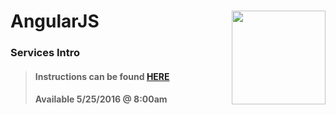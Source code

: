 # AngularJS <img align="right" src="https://github.com/Learning-Fuze/prototypes_C8/blob/assets/assets/images/logos/LF_LOGO.png?raw=true" width="150">
### Services Intro

>#### Instructions can be found <a href="http://learning-fuze.github.io/prototypes_C8/#/AngularJS-Services-Intro" target="_blank">HERE</a>
>#### Available 5/25/2016 @ 8:00am